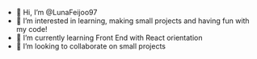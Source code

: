 - 👋 Hi, I’m @LunaFeijoo97
- 👀 I’m interested in learning, making small projects and having fun with my code!
- 🌱 I’m currently learning Front End with React orientation 
- 💞️ I’m looking to collaborate on small projects 


<!---
LunaFeijoo97/LunaFeijoo97 is a ✨ special ✨ repository because its `README.md` (this file) appears on your GitHub profile.
You can click the Preview link to take a look at your changes.
--->
